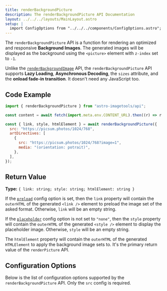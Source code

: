 ```yaml
---
title: renderBackgroundPicture
description: The renderBackgroundPicture API Documentation
layout: ../../../layouts/MainLayout.astro
setup: |
  import ConfigOptions from "../../../components/ConfigOptions.astro";
---
```


The `renderBackgroundPicture` API is a function for rendering an optimized and responsive **Background Images**. The generated images will be displayed as the background using the `<picture>` element with `z-index` set to `-1`.

Unlike the [`renderBackgroundImage`](/en/api/renderBackgroundImage) API, the `renderBackgroundPicture` API supports **Lazy Loading**, **Asynchronous Decoding**, the `sizes` attribute, and the **onload fade-in transition**. It doesn't need any JavaScript too.

## Code Example

```js
import { renderBackgroundPicture } from "astro-imagetools/api";

const content = await fetch(import.meta.env.CONTENT_URL).then((r) => r.text());

const { link, style, htmlElement } = await renderBackgroundPicture({
  src: "https://picsum.photos/1024/768",
  artDirectives: [
    {
      src: "https://picsum.photos/1024/768?image=1",
      media: "(orientation: potrait)",
    },
  ],
});
```

## Return Value

**Type:** `{ link: string; style: string; htmlElement: string }`

If the [`preload`](#preload) config option is set, then the `link` property will contain the `outerHTML` of the generated `<link />` element to preload the image set of the asked format. Otherwise, `link` will be an empty string.

If the [`placeholder`](#placeholder) config option is not set to `"none"`, then the `style` property will contain the `outerHTML` of the generated `<style />` element to display the placeholder image. Otherwise, `style` will be an empty string.

The `htmlElement` property will contain the `outerHTML` of the generated `HTMLElement` to apply the background image sets to. It's the primary return value of the `renderPicture` API.

## Configuration Options

Below is the list of configuration options supported by the `renderBackgroundPicture` API. Only the `src` config is required.

<ConfigOptions api="renderBackgroundPicture" />
